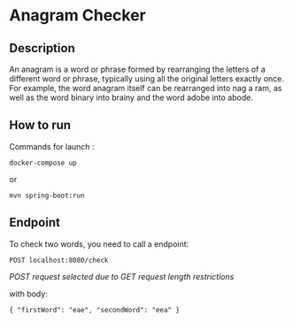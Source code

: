 # Anagram Checker
## Description

An anagram is a word or phrase formed by rearranging the letters of a different word or phrase, typically using all the original letters exactly once. 
For example, the word anagram itself can be rearranged into nag a ram, as well as the word binary into brainy and the word adobe into abode.

## How to run

Commands for launch :

`docker-compose up`

or

`mvn spring-boot:run`

## Endpoint

To check two words, you need to call a endpoint:

`POST localhost:8080/check`

_POST request selected due to GET request length restrictions_

with body:

`{
"firstWord": "eae",
"secondWord": "eea"
}`



